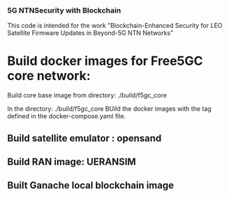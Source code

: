 ### 5G NTNSecurity  with Blockchain

This code is intended for the work "Blockchain-Enhanced Security for LEO Satellite Firmware Updates in Beyond-5G NTN Networks"

# Build docker images for Free5GC core network:

Build core base image from directory: ./build/f5gc_core

In the directory: ./build/f5gc_core
     BUild the docker images with the tag defined in the docker-compose.yaml file. 

## Build satellite emulator : opensand


## Build RAN image: UERANSIM


## Built Ganache local blockchain image

